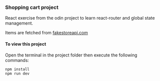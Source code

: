 ### Shopping cart project

React exercise from the odin project to learn react-router and global state management.

Items are fetched from [fakestoreapi.com](https://fakestoreapi.com)

#### To view this project ####
Open the terminal in the project folder then execute the following commands:

    npm install
    npm run dev
